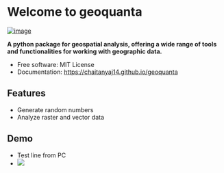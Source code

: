 # Welcome to geoquanta


[![image](https://img.shields.io/pypi/v/geoquanta.svg)](https://pypi.python.org/pypi/geoquanta)


**A python package for geospatial analysis, offering a wide range of tools and functionalities for working with geographic data.**


-   Free software: MIT License
-   Documentation: <https://chaitanyaj14.github.io/geoquanta>
    

## Features

-   Generate random numbers
-   Analyze raster and vector data

## Demo
-  Test line from PC
-  ![](image_path)
